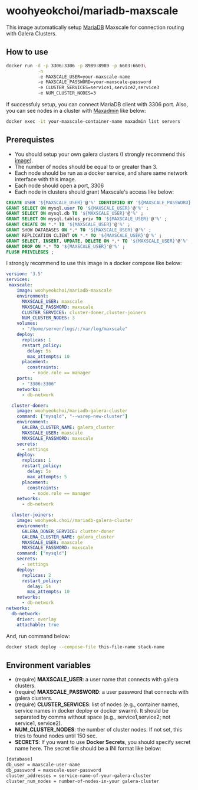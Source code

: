 # woohyeokchoi/mariadb-maxscale

This image automatically setup [MariaDB](https://mariadb.com/products/technology/maxscale) Maxscale for connection routing with Galera Clusters.

## How to use

```bash
docker run -d -p 3306:3306 -p 8989:8989 -p 6603:6603\
            -n
            -e MAXSCALE_USER=your-maxscale-name
            -e MAXSCALE_PASSWORD=your-maxscale-password
            -e CLUSTER_SERVICES=service1,service2,service3
            -e NUM_CLUSTER_NODES=3
```

If successfuly setup, you can connect MariaDB client with 3306 port. Also, you can see nodes in a cluster with [Maxadmin](https://maxscale.readthedocs.io/en/stable/Documentation/Reference/MaxAdmin) like below:

```bash
docker exec -it your-maxscale-container-name maxadmin list servers
```

## Prerequistes

* You should setup your own galera clusters (I strongly recommend this [image](https://github.com/woohyeok-choi/mariadb-galera-cluster)).
* The number of nodes should be equal to or greater than 3.
* Each node should be run as a docker service, and share same network interface with this image.
* Each node should open a port, 3306
* Each node in clusters should grant Maxscale's access like below:

```sql
CREATE USER '${MAXSCALE_USER}'@'%' IDENTIFIED BY '${MAXSCALE_PASSWORD}' ;
GRANT SELECT ON mysql.user TO '${MAXSCALE_USER}'@'%' ;
GRANT SELECT ON mysql.db TO '${MAXSCALE_USER}'@'%' ;
GRANT SELECT ON mysql.tables_priv TO '${MAXSCALE_USER}'@'%' ;
GRANT CREATE ON *.* TO '${MAXSCALE_USER}'@'%' ;
GRANT SHOW DATABASES ON *.* TO '${MAXSCALE_USER}'@'%' ;
GRANT REPLICATION CLIENT ON *.* TO '${MAXSCALE_USER}'@'%' ;
GRANT SELECT, INSERT, UPDATE, DELETE ON *.* TO '${MAXSCALE_USER}'@'%' ;
GRANT DROP ON *.* TO '${MAXSCALE_USER}'@'%' ;
FLUSH PRIVILEGES ;
```

I strongly recommend to use this image in a docker compose like below:

```yaml
version: '3.5'
services:
 maxscale:
    image: woohyeokchoi/mariadb-maxscale
    environment:
      MAXSCALE_USER: maxscale
      MAXSCALE_PASSWORD: maxscale
      CLUSTER_SERVICES: cluster-doner,cluster-joiners
      NUM_CLUSTER_NODES: 3
    volumes:
      - "/home/server/logs/:/var/log/maxscale"
    deploy:
      replicas: 1
      restart_policy:
        delay: 5s
        max_attempts: 10
      placement:
        constraints:
          - node.role == manager
    ports:
      - "3306:3306"
    networks:
      - db-network

  cluster-doner:
    image: woohyeokchoi/mariadb-galera-cluster
    command: ["mysqld", "--wsrep-new-cluster"]
    environment:
      GALERA_CLUSTER_NAME: galera_cluster
      MAXSCALE_USER: maxscale
      MAXSCALE_PASSWORD: maxscale
    secrets:
      - settings
    deploy:
      replicas: 1
      restart_policy:
        delay: 5s
        max_attempts: 5
      placement:
        constraints:
          - node.role == manager
    networks:
      - db-network

  cluster-joiners:
    image: woohyeok.choi//mariadb-galera-cluster
    environment:
      GALERA_DONER_SERVICE: cluster-doner
      GALERA_CLUSTER_NAME: galera_cluster
      MAXSCALE_USER: maxscale
      MAXSCALE_PASSWORD: maxscale
    command: ["mysqld"]
    secrets:
      - settings
    deploy:
      replicas: 2
      restart_policy:
        delay: 5s
        max_attempts: 10
    networks:
      - db-network
networks:
  db-network:
    driver: overlay
    attachable: true
```

And, run command below:

```bash
docker stack deploy --compose-file this-file-name stack-name
```

## Environment variables

* (require) **MAXSCALE_USER**: a user name that connects with galera clusters.
* (require) **MAXSCALE_PASSWORD**: a user password that connects with galera clusters.
* (require) **CLUSTER_SERVICES**: list of nodes (e.g., container names, service names in docker deploy or docker swarm). It should be separated by comma without space (e.g., service1,service2; not service1, service2).
* **NUM_CLUSTER_NODES**: the number of cluster nodes. If not set, this tries to found nodes until 150 sec.
* **SECRETS**: If you want to use **Docker Secrets**, you should specify secret name here. The secret file should be a INI format like below:

```bash
[database]
db_user = maxscale-user-name
db_password = maxscale-user-password
cluster_addresses = service-name-of-your-galera-cluster
cluster_num_nodes = number-of-nodes-in-your galera-cluster
```
